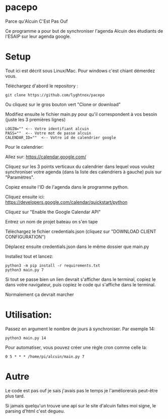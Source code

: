 # pacepo
Parce qu'Alcuin C'Est Pas Ouf

Ce programme a pour but de synchroniser l'agenda Alcuin des étudiants de l'ESAIP sur leur agenda google.

# Setup

Tout ici est décrit sous Linux/Mac. Pour windows c'est chiant démerdez vous.

Téléchargez d'abord le repository :
```
git clone https://github.com/lyghtnox/pacepo
```
Ou cliquez sur le gros bouton vert "Clone or download"

Modifiez ensuite le fichier main.py pour qu'il correspondent à vos besoin (juste les 3 premières lignes)
```
LOGIN="" <-- Votre identifiant alcuin 
PASS=""  <-- Votre mot de passe alcuin
CALENDAR_ID=""  <-- Votre id de calendrier google
```
Pour le calendrier:

Allez sur: https://calendar.google.com/

Cliquez sur les 3 points verticaux du calendrier dans lequel vous voulez synchroniser votre agenda (dans la liste des calendriers à gauche) puis sur "Paramètres".

Copiez ensuite l'ID de l'agenda dans le programme python.

Cliquez ensuite ici: https://developers.google.com/calendar/quickstart/python

Cliquez sur "Enable the Google Calendar API"

Entrez un nom de projet bateau on s'en tape

Téléchargez le fichier credentials.json (cliquez sur "DOWNLOAD CLIENT CONFIGURATION")

Déplacez ensuite credentials.json dans le même dossier que main.py

Installez tout et lancez:
```
python3 -m pip install -r requirements.txt
python3 main.py 7
```
Si tout se passe bien un lien devrait s'afficher dans le terminal, copiez le dans votre navigateur, puis copiez le code qui s'affiche dans le terminal.

Normalement ça devrait marcher

# Utilisation:

Passez en argument le nombre de jours à synchroniser. Par exemple 14:
```
python3 main.py 14
```
Pour automatiser, vous pouvez créer une règle cron comme celle la:
```
0 5 * * * /home/pi/alcuin/main.py 7
```

# Autre
Le code est pas ouf je sais j'avais pas le temps je l'améliorerais peut-être plus tard.

Si jamais quelqu'un trouve une api sur le site d'alcuin faites moi signe, le parsing d'html c'est degueu.
